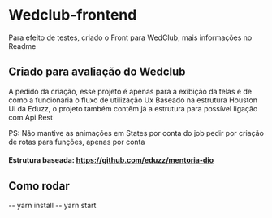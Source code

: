 # Wedclub-frontend
Para efeito de testes, criado o Front para WedClub, mais informações no Readme

## Criado para avaliação do Wedclub
A pedido da criação, esse projeto é apenas para a exibição da telas e de como a funcionaria o fluxo de utilização Ux
Baseado na estrutura Houston Ui da Eduzz, o projeto também contêm já a estrutura para possível ligação com Api Rest

PS: Não mantive as animações em States por conta do job pedir por criação de rotas para funções, apenas por conta

#### Estrutura baseada: https://github.com/eduzz/mentoria-dio


## Como rodar
-- yarn install
-- yarn start
